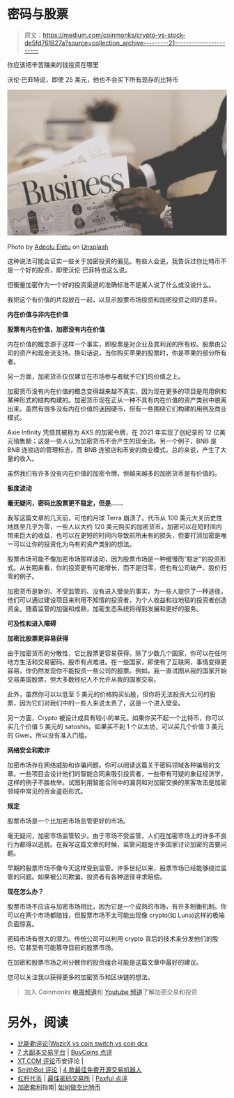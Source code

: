 # 密码与股票

> 原文：<https://medium.com/coinmonks/crypto-vs-stock-de5fd761827a?source=collection_archive---------21----------------------->

你应该把辛苦赚来的钱投资在哪里

沃伦·巴菲特说，即使 25 美元，他也不会买下所有现存的比特币

![](img/0bbfd23c96fbf945190842e98ad6fd40.png)

Photo by [Adeolu Eletu](https://unsplash.com/@adeolueletu?utm_source=unsplash&utm_medium=referral&utm_content=creditCopyText) on [Unsplash](https://unsplash.com/s/photos/stock-market?utm_source=unsplash&utm_medium=referral&utm_content=creditCopyText)

这种说法可能会证实一些关于加密投资的偏见。有些人会说，我告诉过你比特币不是一个好的投资，即使沃伦·巴菲特也这么说。

但衡量加密作为一个好的投资渠道的准确标准不是某人说了什么或没说什么。

我把这个有价值的片段放在一起，以显示股票市场投资和加密投资之间的差异。

**内在价值与非内在价值**

**股票有内在价值，加密没有内在价值**

内在价值的概念源于这样一个事实，即股票是对企业及其利润的所有权。股票由公司的资产和现金流支持。换句话说，当你购买苹果的股票时，你是苹果的部分所有者。

另一方面，加密货币仅仅建立在市场参与者赋予它们的价值之上。

加密货币没有内在价值的概念变得越来越不真实，因为现在更多的项目是用用例和某种形式的结构构建的。加密货币现在正从一种不具有内在价值的资产类别中脱离出来。虽然有很多没有内在价值的迷因硬币，但有一些围绕它们构建的用例及商业模式。

Axie Infinity 凭借其被称为 AXS 的加密令牌，在 2021 年实现了创纪录的 12 亿美元销售额；这是一些人认为加密货币不会产生的现金流。另一个例子，BNB 是 BNB 连锁店的管理标志，而 BNB 连锁店和币安的商业模式，总的来说，产生了大量的收入。

虽然我们有许多没有内在价值的加密令牌，但越来越多的加密货币是有价值的。

**极度波动**

**毫无疑问，密码比股票更不稳定，但是……**

我写这篇文章的几天前，可怕的月球 Terra 崩溃了。代币从 100 美元大关历史性地跌至几乎为零，一些人以大约 120 美元购买的加密货币。加密可以在短时间内带来巨大的收益，也可以在更短的时间内导致前所未有的损失，但要打消加密是唯一可以让你的投资化为乌有的资产类别的想法。

股票市场可能不像加密市场那样波动，因为股票市场是一种缓慢而“稳定”的投资形式。从长期来看，你的投资更有可能增长，而不是归零，但也有公司破产、股价归零的例子。

加密货币是新的、不受监管的、没有进入壁垒的事实，为一些人提供了一种途径，他们可以通过建设项目来利用不知情的投资者，为个人收益和拉地毯的投资者创造资金。随着监管的加强和成熟，加密生态系统将得到发展和更好的服务。

**可及性和进入障碍**

**加密比股票更容易获得**

由于加密货币的分散性，它比股票更容易获得。除了少数几个国家，你可以在任何地方生活和交易密码。股市有点难进。在一些国家，即使有了互联网，事情变得更容易，你仍然发现你不能投资一些公司的股票。例如，我一直试图从我的国家开始交易美国股票，但大多数经纪人不允许从我的国家交易。

此外，虽然你可以以低至 5 美元的价格购买仙股，但你将无法投资大公司的股票，因为它们对我们中的一些人来说太贵了，这是一个进入壁垒。

另一方面，Crypto 被设计成具有较小的单元。如果你买不起一个比特币，你可以买几个价值 5 美元的 satoshis。如果买不到 1 个以太坊，可以买几个价值 3 美元的 Gwei。所以没有准入门槛。

**网络安全和欺诈**

加密市场存在网络威胁和诈骗问题。你可以阅读这篇关于密码领域各种骗局的文章。一些项目会设计他们的智能合同来吸引投资者，一些带有可疑的象征经济学，这样的例子不胜枚举。试图利用智能合同中的漏洞和对加密交换的黑客攻击是加密领域中常见的资金盗窃形式。

**规定**

股票市场是一个比加密市场监管更好的市场。

毫无疑问，加密市场监管较少。由于市场不受监管，人们在加密市场上的许多不良行为都得以逃脱。在我写这篇文章的时候，监管问题是许多国家讨论加密的首要问题。

早期的股票市场不像今天这样受到监管。许多世纪以来，股票市场已经能够绕过监管的问题。如果被公司欺骗，投资者有各种途径寻求赔偿。

**现在怎么办？**

股票市场不应该与加密市场相比，因为它是一个成熟的市场，有许多制衡机制。你可以在两个市场都赔钱，但股票市场不太可能出现像 crypto(如 Luna)这样的极端负面惊喜。

密码市场有很大的潜力。传统公司可以利用 crypto 背后的技术来分发他们的股份。它甚至有可能篡夺目前的股票市场。

在加密和股票市场之间分散你的投资组合可能是这篇文章中最好的建议。

您可以关注我以获得更多的加密货币和区块链的想法。

> 加入 Coinmonks [电报频道](https://t.me/coincodecap)和 [Youtube 频道](https://www.youtube.com/c/coinmonks/videos)了解加密交易和投资

# 另外，阅读

*   [比斯勒评论](https://coincodecap.com/bitsler-review)|[WazirX vs coin switch vs coin dcx](https://coincodecap.com/wazirx-vs-coinswitch-vs-coindcx)
*   [7 大副本交易平台](https://coincodecap.com/copy-trading-platforms) | [BuyCoins 点评](https://coincodecap.com/buycoins-review)
*   [XT.COM 评论](https://coincodecap.com/profittradingapp-for-binance)币安评论 |
*   [SmithBot 评论](https://coincodecap.com/smithbot-review) | [4 款最佳免费开源交易机器人](https://coincodecap.com/free-open-source-trading-bots)
*   [杠杆代币](/coinmonks/leveraged-token-3f5257808b22) | [最佳密码交易所](/coinmonks/crypto-exchange-dd2f9d6f3769) | [Paxful 点评](/coinmonks/paxful-review-4daf2354ab70)
*   [加密套利](/coinmonks/crypto-arbitrage-guide-how-to-make-money-as-a-beginner-62bfe5c868f6)指南| [如何做空比特币](/coinmonks/how-to-short-bitcoin-568a2d0b4ae5)